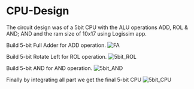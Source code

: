 # CPU-Design
The circuit design was of a 5bit CPU with the ALU operations ADD, ROL & AND; AND and the ram size of 10x17 using Logissim app.

Build 5-bit Full Adder for ADD operation.
![FA](https://github.com/Tariq-amir/CPU-Design/assets/20150887/232f1cb2-efbc-4fd7-9db3-5285b3042ee1)

Build 5-bit Rotate Left for ROL operation.
![5bit_ROL](https://github.com/Tariq-amir/CPU-Design/assets/20150887/f436d291-4beb-41c9-82c0-a75abf859ab7)

Build 5-bit AND for AND operation.
![5bit_AND](https://github.com/Tariq-amir/CPU-Design/assets/20150887/a71fbfed-76ff-4354-91d5-749873a31f69)

Finally by integrating all part we get the final 5-bit CPU
![5bit_CPU](https://github.com/Tariq-amir/CPU-Design/assets/20150887/1c84e30c-3202-4515-933e-d273911cc493)
